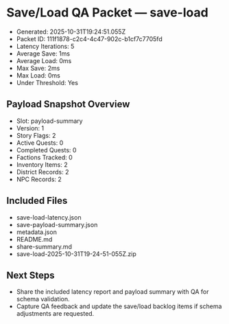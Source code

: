 # Save/Load QA Packet — save-load

- Generated: 2025-10-31T19:24:51.055Z
- Packet ID: 111f1878-c2c4-4c47-902c-b1cf7c7705fd
- Latency Iterations: 5
- Average Save: 1ms
- Average Load: 0ms
- Max Save: 2ms
- Max Load: 0ms
- Under Threshold: Yes

## Payload Snapshot Overview
- Slot: payload-summary
- Version: 1
- Story Flags: 2
- Active Quests: 0
- Completed Quests: 0
- Factions Tracked: 0
- Inventory Items: 2
- District Records: 2
- NPC Records: 2

## Included Files
- save-load-latency.json
- save-payload-summary.json
- metadata.json
- README.md
- share-summary.md
- save-load-2025-10-31T19-24-51-055Z.zip

## Next Steps
- Share the included latency report and payload summary with QA for schema validation.
- Capture QA feedback and update the save/load backlog items if schema adjustments are requested.
